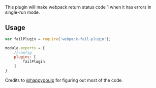 This plugin will make webpack return status code 1 when it has errors in single-run mode.

## Usage
```javascript
var failPlugin = require('webpack-fail-plugin');

module.exports = {
	//config
	plugins: [
		failPlugin
	]
}
```

Credits to [@happypoulp](https://github.com/happypoulp) for figuring out most of the code.

